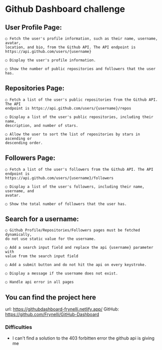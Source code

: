
# Github Dashboard challenge

##  User Profile Page:

    ○ Fetch the user's profile information, such as their name, username, avatar,
    location, and bio, from the Github API. The API endpoint is
    https://api.github.com/users/{username} 
  
    ○ Display the user's profile information.
   
    ○ Show the number of public repositories and followers that the user has.

##  Repositories Page:

    ○ Fetch a list of the user's public repositories from the Github API. The API
    endpoint is https://api.github.com/users/{username}/repos
    
    ○ Display a list of the user's public repositories, including their name,
    description, and number of stars.
    
    ○ Allow the user to sort the list of repositories by stars in ascending or
    descending order.

##  Followers Page:

    ○ Fetch a list of the user's followers from the Github API. The API endpoint is
    https://api.github.com/users/{username}/followers
   
    ○ Display a list of the user's followers, including their name, username, and
    avatar.
    
    ○ Show the total number of followers that the user has.

##  Search for a username:

    ○ Github Profile/Repositories/Followers pages must be fetched dynamically,
    do not use static value for the username.
    
    ○ Add a search input field and replace the api {username} parameter with
    value from the search input field
    
    ○ Add a submit button and do not hit the api on every keystroke.

    ○ Display a message if the username does not exist.
    
    ○ Handle api error in all pages

## You can find the project here

 url: https://githubdashboard-frynelli.netlify.app/
 GitHub: https://github.com/Frynelli/GitHub-Dashboard

### Difficulties

- I can't find a solution to the 403 forbitten error the github api is giving me 